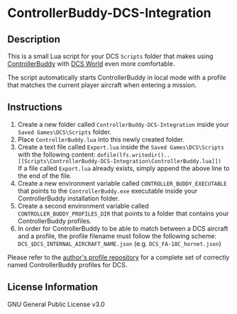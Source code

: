 # ControllerBuddy-DCS-Integration

## Description

This is a small Lua script for your DCS `Scripts` folder that makes using [ControllerBuddy](https://controllerbuddy.org) with [DCS World](https://www.digitalcombatsimulator.com) even more comfortable.

The script automatically starts ControllerBuddy in local mode with a profile that matches the current player aircraft when entering a mission.

## Instructions

1. Create a new folder called `ControllerBuddy-DCS-Integration` inside your `Saved Games\DCS\Scripts` folder.
2. Place `ControllerBuddy.lua` into this newly created folder.
3. Create a text file called `Export.lua` inside the `Saved Games\DCS\Scripts` with the following content:
   `dofile(lfs.writedir()..[[Scripts\ControllerBuddy-DCS-Integration\ControllerBuddy.lua]])`  
   If a file called `Export.lua` already exists, simply append the above line to the end of the file.
4. Create a new environment variable called `CONTROLLER_BUDDY_EXECUTABLE` that points to the `ControllerBuddy.exe` executable inside your ControllerBuddy installation folder.
5. Create a second environment variable called `CONTROLLER_BUDDY_PROFILES_DIR` that points to a folder that contains your ControllerBuddy profiles.
6. In order for ControllerBuddy to be able to match between a DCS aircraft and a profile, the profile filename must follow the following scheme: `DCS_$DCS_INTERNAL_AIRCRAFT_NAME.json` (e.g. `DCS_FA-18C_hornet.json`)

Please refer to the [author's profile repository](https://github.com/bwRavencl/ControllerBuddy-Profiles) for a complete set of correctly named ControllerBuddy profiles for DCS.

## License Information

GNU General Public License v3.0
